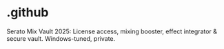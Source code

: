 # .github
Serato Mix Vault 2025: License access, mixing booster, effect integrator &amp; secure vault. Windows-tuned, private.
